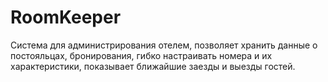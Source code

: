 # RoomKeeper
Система для администрирования отелем, позволяет хранить данные о постояльцах, бронирования, гибко настраивать номера и их характеристики, показывает ближайшие заезды и выезды гостей.
